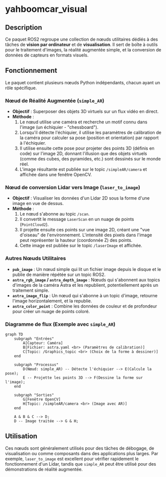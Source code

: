# yahboomcar_visual

## Description

Ce paquet ROS2 regroupe une collection de nœuds utilitaires dédiés à des tâches de **vision par ordinateur** et de **visualisation**. Il sert de boîte à outils pour le traitement d'images, la réalité augmentée simple, et la conversion de données de capteurs en formats visuels.

## Fonctionnement

Le paquet contient plusieurs nœuds Python indépendants, chacun ayant un rôle spécifique.

### Nœud de Réalité Augmentée (`simple_AR`)

-   **Objectif** : Superposer des objets 3D virtuels sur un flux vidéo en direct.
-   **Méthode** :
    1.  Le nœud utilise une caméra et recherche un motif connu dans l'image (un échiquier - "chessboard").
    2.  Lorsqu'il détecte l'échiquier, il utilise les paramètres de calibration de la caméra pour calculer sa pose (position et orientation) par rapport à l'échiquier.
    3.  Il utilise ensuite cette pose pour projeter des points 3D (définis en code) sur l'image 2D, donnant l'illusion que des objets virtuels (comme des cubes, des pyramides, etc.) sont dessinés sur le monde réel.
    4.  L'image résultante est publiée sur le topic `/simpleAR/camera` et affichée dans une fenêtre OpenCV.

### Nœud de conversion Lidar vers Image (`laser_to_image`)

-   **Objectif** : Visualiser les données d'un Lidar 2D sous la forme d'une image en vue de dessus.
-   **Méthode** :
    1.  Le nœud s'abonne au topic `/scan`.
    2.  Il convertit le message `LaserScan` en un nuage de points (`PointCloud2`).
    3.  Il projette ensuite ces points sur une image 2D, créant une "vue d'oiseau" de l'environnement. L'intensité des pixels dans l'image peut représenter la hauteur (coordonnée Z) des points.
    4.  Cette image est publiée sur le topic `/laserImage` et affichée.

### Autres Nœuds Utilitaires

-   **`pub_image`** : Un nœud simple qui lit un fichier image depuis le disque et le publie de manière répétée sur un topic ROS2.
-   **`astra_rgb_image` / `astra_depth_image`** : Nœuds qui s'abonnent aux topics d'images de la caméra Astra et les republient, potentiellement après un traitement simple.
-   **`astra_image_flip`** : Un nœud qui s'abonne à un topic d'image, retourne l'image horizontalement, et la republie.
-   **`astra_color_point`** : Combine les données de couleur et de profondeur pour créer un nuage de points coloré.

### Diagramme de flux (Exemple avec `simple_AR`)

```mermaid
graph TD
    subgraph "Entrées"
        A[Capteur: Caméra]
        B[Fichier: astra.yaml <br> (Paramètres de calibration)]
        C[Topic: /Graphics_topic <br> (Choix de la forme à dessiner)]
    end

    subgraph "Processus"
        D(Nœud: simple_AR) -- Détecte l'échiquier --> E(Calcule la pose);
        E -- Projette les points 3D --> F(Dessine la forme sur l'image);
    end

    subgraph "Sorties"
        G[Fenêtre OpenCV]
        H[Topic: /simpleAR/camera <br> (Image avec AR)]
    end

    A & B & C --> D;
    D -- Image traitée --> G & H;
```

## Utilisation

Ces nœuds sont généralement utilisés pour des tâches de débogage, de visualisation ou comme composants dans des applications plus larges. Par exemple, `laser_to_image` est excellent pour vérifier rapidement le fonctionnement d'un Lidar, tandis que `simple_AR` peut être utilisé pour des démonstrations de réalité augmentée.
